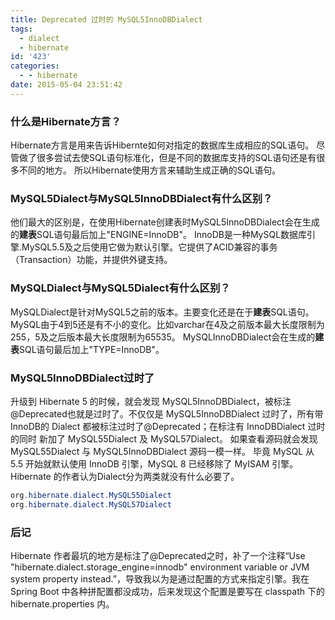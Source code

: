 ```yaml
---
title: Deprecated 过时的 MySQL5InnoDBDialect
tags:
  - dialect
  - hibernate
id: '423'
categories:
  - - hibernate
date: 2015-05-04 23:51:42
---
```


### 什么是Hibernate方言？

Hibernate方言是用来告诉Hibernte如何对指定的数据库生成相应的SQL语句。 尽管做了很多尝试去使SQL语句标准化，但是不同的数据库支持的SQL语句还是有很多不同的地方。 所以Hibernate使用方言来辅助生成正确的SQL语句。

### MySQL5Dialect与MySQL5InnoDBDialect有什么区别？

他们最大的区别是，在使用Hibernate创建表时MySQL5InnoDBDialect会在生成的**建表**SQL语句最后加上"ENGINE=InnoDB"。 InnoDB是一种MySQL数据库引擎.MySQL5.5及之后使用它做为默认引擎。它提供了ACID兼容的事务（Transaction）功能，并提供外键支持。

### MySQLDialect与MySQL5Dialect有什么区别？

MySQLDialect是针对MySQL5之前的版本。主要变化还是在于**建表**SQL语句。 MySQL由于4到5还是有不小的变化。比如varchar在4及之前版本最大长度限制为255，5及之后版本最大长度限制为65535。 MySQLInnoDBDialect会在生成的**建表**SQL语句最后加上"TYPE=InnoDB"。

### MySQL5InnoDBDialect过时了

升级到 Hibernate 5 的时候，就会发现 MySQL5InnoDBDialect，被标注@Deprecated也就是过时了。不仅仅是 MySQL5InnoDBDialect 过时了，所有带InnoDB的 Dialect 都被标注过时了@Deprecated；在标注有 InnoDBDialect 过时的同时 新加了 MySQL55Dialect 及 MySQL57Dialect。 如果查看源码就会发现 MySQL55Dialect 与 MySQL5InnoDBDialect 源码一模一样。 毕竟 MySQL 从 5.5 开始就默认使用 InnoDB 引擎，MySQL 8 已经移除了 MyISAM 引擎。Hibernate 的作者认为Dialect分为两类就没有什么必要了。

```Java
org.hibernate.dialect.MySQL55Dialect
org.hibernate.dialect.MySQL57Dialect
```

### 后记

Hibernate 作者最坑的地方是标注了@Deprecated之时，补了一个注释“Use "hibernate.dialect.storage\_engine=innodb" environment variable or JVM system property instead.”，导致我以为是通过配置的方式来指定引擎。我在 Spring Boot 中各种拼配置都没成功，后来发现这个配置是要写在 classpath 下的 hibernate.properties 内。
